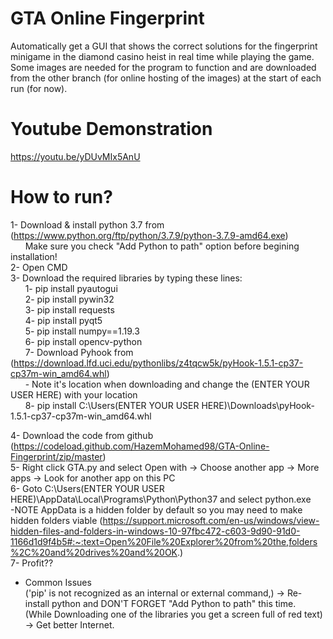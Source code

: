 # GTA Online Fingerprint
Automatically get a GUI that shows the correct solutions for the fingerprint minigame in the diamond casino heist in real time while playing the game.  
Some images are needed for the program to function and are downloaded from the other branch (for online hosting of the images) at the start of each run (for now).

# Youtube Demonstration 
https://youtu.be/yDUvMIx5AnU

# How to run?
1- Download & install python 3.7 from (https://www.python.org/ftp/python/3.7.9/python-3.7.9-amd64.exe)  
&nbsp;&nbsp;&nbsp;&nbsp;&nbsp;&nbsp;Make sure you check "Add Python to path" option before begining installation!  
2- Open CMD  
3- Download the required libraries by typing these lines:  
&nbsp;&nbsp;&nbsp;&nbsp;&nbsp;&nbsp;1- pip install pyautogui  
&nbsp;&nbsp;&nbsp;&nbsp;&nbsp;&nbsp;2- pip install pywin32  
&nbsp;&nbsp;&nbsp;&nbsp;&nbsp;&nbsp;3- pip install requests  
&nbsp;&nbsp;&nbsp;&nbsp;&nbsp;&nbsp;4- pip install pyqt5  
&nbsp;&nbsp;&nbsp;&nbsp;&nbsp;&nbsp;5- pip install numpy==1.19.3  	
&nbsp;&nbsp;&nbsp;&nbsp;&nbsp;&nbsp;6- pip install opencv-python  
&nbsp;&nbsp;&nbsp;&nbsp;&nbsp;&nbsp;7- Download Pyhook from (https://download.lfd.uci.edu/pythonlibs/z4tqcw5k/pyHook-1.5.1-cp37-cp37m-win_amd64.whl)  
&nbsp;&nbsp;&nbsp;&nbsp;&nbsp;&nbsp;- Note it's location when downloading and change the (ENTER YOUR USER HERE) with your location  
&nbsp;&nbsp;&nbsp;&nbsp;&nbsp;&nbsp;8- pip install C:\Users\(ENTER YOUR USER HERE)\Downloads\pyHook-1.5.1-cp37-cp37m-win_amd64.whl  
  
4- Download the code from github (https://codeload.github.com/HazemMohamed98/GTA-Online-Fingerprint/zip/master)  
5- Right click GTA.py and select Open with -> Choose another app -> More apps -> Look for another app on this PC  
6- Goto C:\Users\(ENTER YOUR USER HERE)\AppData\Local\Programs\Python\Python37 and select python.exe  
-NOTE AppData is a hidden folder by default so you may need to make hidden folders viable (https://support.microsoft.com/en-us/windows/view-hidden-files-and-folders-in-windows-10-97fbc472-c603-9d90-91d0-1166d1d9f4b5#:~:text=Open%20File%20Explorer%20from%20the,folders%2C%20and%20drives%20and%20OK.)  
7- Profit??  
  
- Common Issues  
('pip' is not recognized as an internal or external command,) -> Re-install python and DON'T FORGET "Add Python to path" this time.  
(While Downloading one of the libraries you get a screen full of red text) -> Get better Internet.  
